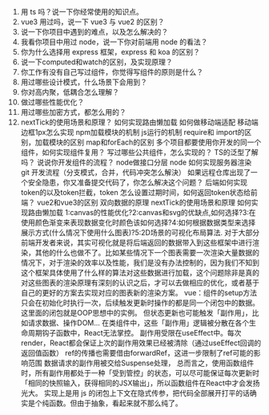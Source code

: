 1. 用 ts 吗？说一下你经常使用的知识点。
1. vue3 用过吗，说一下 vue3 与 vue2 的区别？
2. 说一下你项目中遇到的难点，以及怎么解决的？
3. 我看你项目中用过 node，说一下你对前端用 node 的看法？
4. 你为什么选择用 express 框架，express 和 koa
的区别？
5. 说一下computed和watch的区别，及实现原理？
6. 你工作有没有自己写过组件，你觉得写组件的原则是什么？
7. 用过哪些设计模式，什么场景下会用到？
8. 你对高内聚，低耦合怎么理解？
9. 做过哪些性能优化？
10. 用过哪些加密方式，都怎么用的？
11. nextTick的使用场景和原理？
如何实现路由懒加载
如何做移动端适配
移动端边框1px怎么实现
npm加载模块的机制
js运行的机制
require和 import的区别，加载模块的区别
map和forEach的区别
多个项目都要使用你开发的同一个组件，如何实现组件复用？
写过哪些公共组件，怎么实现的？
TS的泛型了解吗？
说说你开发组件的流程？
node做接口分层
node 如何实现服务器渲染
git 开发流程（分支模式，合并，代码冲突怎么解決）
如果远程仓库出现了一个安全隐患，你又准备提交代码了，你怎么解决这个问题？
后端如何实现token的以及token拦截，token
怎么设置过期时间，如何返回token状态给前端？
vue2和vue3的区别
双向数据的原理
nextTick的使用场景和原理
如何实现路由懒加载
1:canvas的性能优化?2:canvas和svg的优缺点,如何选择?3:在使用颜色渐变来表现数据变化时颜色该如何选择?4:如何根据数据类型来选择展示方式(什么情况下使用什么图表)?5:2D场景的可视化布局算法.
对于大部分前端开发者来说，其实可视化就是将后端返回的数据带入到这些框架中进行渲染，其他的什么也做不了。比如某些情况下一个图表需要一次渲染大量数据的情况下，对于渲染的效率以及性能，我们是没有办法控制的，因为我们不知到这个框架具体使用了什么样的算法对这些数据进行加载，这个问题除非是真的对这些图表的渲染原理有深刻的认识之后，才可以去做相应的优化，或者基于自己的更好的方案去实现对应的图表新的渲染方案。
vue：组件的setup方法只会在初始化时执行一次，后续触发更新时操作的都是同一个闭包中的数据。这里面的闭包就是OOP思想中的实例。
但状态更新也可能触发「副作用」，比如请求数据、操作DOM...
在类组件中，这些「副作用」逻辑被分散在各个生命周期钩子函数中，React无法掌控。
副作用受限在useEffect中。每次render，React都会保证上次的副作用效果已经被清除（通过useEffect回调的返回值函数） ref的传播也需要借由forwardRef，这进一步限制了ref可能的影响范围 数据请求的副作用被交给Suspense处理，
总而言之，使用函数组件时，所有副作用都处于一种「受到管控」的状态，可以尽可能保证每次更新时「相同的快照输入，获得相同的JSX输出」，所以函数组件在React中才会发扬光大。
实现上是用 js 的闭包上下文在隐式传参，把代码全部展开打平的话确实是个纯函数。但由于抽象，看起来就不那么纯了。
